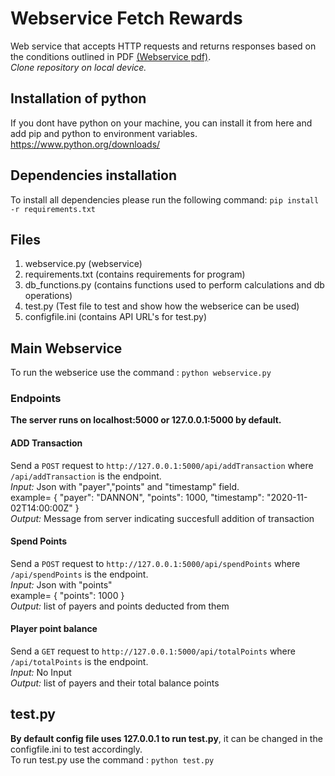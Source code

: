 # Webservice Fetch Rewards
Web service that accepts HTTP requests and returns responses based on the conditions outlined in PDF [(Webservice pdf)](webservice_assignment.pdf).<br />
*Clone repository on local device.*
## Installation of python 
If you dont have python on your machine, you can install it from here and add pip and python to environment variables.
https://www.python.org/downloads/


## Dependencies installation
To install all dependencies please run the following command: ```pip install -r requirements.txt```

## Files
1. webservice.py (webservice)
2. requirements.txt (contains requirements for program)
3. db_functions.py (contains functions used to perform calculations and db operations)
4. test.py (Test file to test and show how the webserice can be used)
5. configfile.ini (contains API URL's for test.py)

## Main Webservice
To run the webserice use the command : ```python webservice.py```

### Endpoints
**The server runs on localhost:5000 or 127.0.0.1:5000 by default.**
#### ADD Transaction
Send a ```POST``` request to ```http://127.0.0.1:5000/api/addTransaction``` where ```/api/addTransaction``` is the endpoint.<br />
*Input:* Json with "payer","points" and "timestamp" field.<br />
example= { "payer": "DANNON", "points": 1000, "timestamp": "2020-11-02T14:00:00Z" }<br />
*Output:* Message from server indicating succesfull addition of transaction

#### Spend Points
Send a ```POST``` request to ```http://127.0.0.1:5000/api/spendPoints``` where ```/api/spendPoints``` is the endpoint.<br />
*Input:* Json with "points"<br />
    example= { "points": 1000 }<br />
*Output:* list of payers and points deducted from them

#### Player point balance
Send a ```GET``` request to ```http://127.0.0.1:5000/api/totalPoints``` where ```/api/totalPoints``` is the endpoint.<br />
*Input:* No Input<br />
*Output:* list of payers and their total balance points


## test.py
**By default config file uses 127.0.0.1 to run test.py**, it can be changed in the configfile.ini to test accordingly.<br />
To run test.py use the command : ```python test.py```
